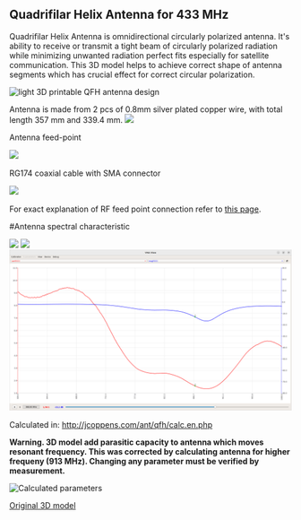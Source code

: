 ## Quadrifilar Helix Antenna for 433 MHz
Quadrifilar Helix Antenna is omnidirectional circularly polarized antenna. It's ability to receive or transmit a tight beam of
circularly polarized radiation while minimizing unwanted radiation perfect fits especially for satellite communication. This 3D model helps to achieve correct shape of antenna segments which has crucial effect for correct circular polarization.

![light 3D printable QFH antenna design](pictures/QFH-Antenna.png)


Antenna is made from 2 pcs of 0.8mm silver plated copper wire, with total length 357 mm and 339.4 mm.
<img src="pictures/QFH-Antenna-868MHz.jpg" width="400" />

Antenna feed-point

<img src="pictures/QFH-Antenna-868MHz-feed.jpg" width="400" />

RG174 coaxial cable with SMA connector

<img src="pictures/QFH-Antenna-868MHz-connector.jpg" width="400" />

For exact explanation of RF feed point connection refer to [this page](https://uuki.kapsi.fi/qha_simul.html).

#Antenna spectral characteristic

<img src="pictures/QFH-Antenna-868MHz-S11.png" />
<img src="pictures/QFH-Antenna-868MHz-SmithChart.png" />
<img src="pictures/QFH-Antenna-868MHz-VSWR.png" />

Calculated in:
http://jcoppens.com/ant/qfh/calc.en.php

<b>Warning. 3D model add parasitic capacity to antenna which moves resonant frequency. This was corrected by calculating antenna for higher frequeny (913 MHz). Changing any parameter must be verified by measurement.</b>

![Calculated parameters](https://github.com/cernohorsky/QFH-Antenna-868MHz/blob/master/pictures/QFH-Antenna-868MHz-Param.jpg)

[Original 3D model](http://www.thingiverse.com/thing:634205)

